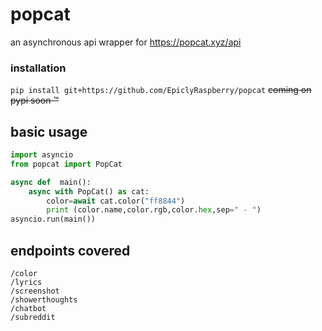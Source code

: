 # popcat
an asynchronous api wrapper for https://popcat.xyz/api
### installation
`pip install git+https://github.com/EpiclyRaspberry/popcat`
~~coming on pypi soon ™~~
## basic usage
```python
import asyncio
from popcat import PopCat

async def  main():
    async with PopCat() as cat:
        color=await cat.color("ff8844")
        print (color.name,color.rgb,color.hex,sep=" - ")
asyncio.run(main())
```
## endpoints covered
```
/color
/lyrics
/screenshot
/showerthoughts
/chatbot
/subreddit
```
